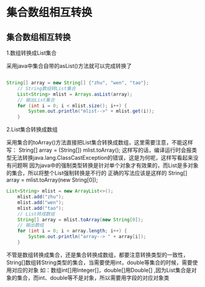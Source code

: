 # 集合数组相互转换


## 集合数组相互转换


1.数组转换成List集合

采用java中集合自带的asList()方法就可以完成转换了

```java

String[] array = new String[] {"zhu", "wen", "tao"};
    // String数组转List集合
    List<String> mlist = Arrays.asList(array);
    // 输出List集合
    for (int i = 0; i < mlist.size(); i++) {
        System.out.println("mlist-->" + mlist.get(i));
    }
```


2.List集合转换成数组

采用集合的toArray()方法直接把List集合转换成数组，这里需要注意，不能这样写：
String[] array = (String[]) mlist.toArray();
这样写的话，编译运行时会报类型无法转换java.lang.ClassCastException的错误，这是为何呢，这样写看起来没有问题啊
因为java中的强制类型转换是针对单个对象才有效果的，而List是多对象的集合，所以将整个List强制转换是不行的
正确的写法应该是这样的
String[] array = mlist.toArray(new String[0]);

```java
List<String> mlist = new ArrayList<>();
    mlist.add("zhu");
    mlist.add("wen");
    mlist.add("tao");
    // List转成数组
    String[] array = mlist.toArray(new String[0]);
    // 输出数组
    for (int i = 0; i < array.length; i++) {
        System.out.println("array--> " + array[i]);
    }
```
  不管是数组转换成集合，还是集合转换成数组，都要注意转换类型的一致性，String[]数组转String类型的集合，当需要使用int，double等集合的时候，需要使用对应的对象
    如：数组int[]用Integer[]，double[]用Double[] ,因为List集合是对象的集合，而int、double等不是对象，所以需要用字段的对应对象类